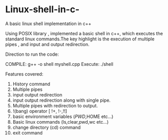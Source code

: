 # Linux-shell-in-c-

A basic linux shell implementation in c++

Using POSIX library , implemented a basic shell in c++, which executes the standard linux commands.The key highlight is the execution of multiple pipes , and input and output redirection.

Direction to run the code:

COMPILE:  g++ -o shell myshell.cpp
Execute:  ./shell

Features covered:

1. History command
2. Multiple pipes
3. input output redirection
4. input output redirection along with single pipe.
5. Multiple pipes with redirection to output.
6. !(bang) operator [ !+, !-,!!]
7. basic environment variables ($PWD,$HOME etc...)
8. Basic linux commands (ls,clear,pwd,wc etc...)
9. change directory (cd) command
10. exit command
